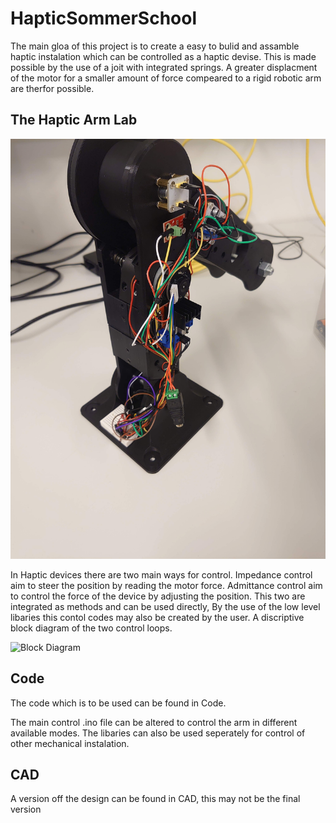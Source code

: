 # HapticSommerSchool

The main gloa of this project is to create a easy to bulid and assamble haptic instalation which can be controlled as a haptic devise. This is made possible by the use of a joit with integrated springs. A greater displacment of the motor for a smaller amount of force compeared to a rigid robotic arm are therfor possible. 

## The Haptic Arm Lab

![Haptic Arm Lab](/images/DSC_2766.JPG)

In Haptic devices there are two main ways for control. Impedance control aim to steer the position by reading the motor force. Admittance control aim to control the force of the device by adjusting the position. This two are integrated as methods and can be used directly, By the use of the low level libaries this contol codes may also be created by the user. A discriptive block diagram of the two control loops. 

![Block Diagram](/images/AdImpblockdiagram.png)


## Code
The code which is to be used can be found in Code.

The main control .ino file can be altered to control the arm in different available modes. The libaries can also be used seperately for control of other mechanical instalation. 


## CAD
A version off the design can be found in CAD, this may not be the final version
